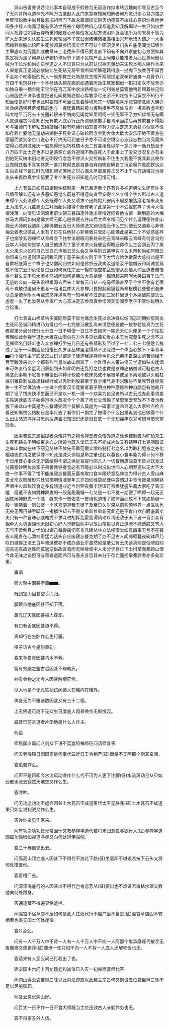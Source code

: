 <!-- { "loadSidebar": true } -->
　　洞山告香普说若论此事本自现成不假修为无容造作拟求转远趣向即乖亘古亘今了无向背所以道神光不昧万古徽猷入此门来莫存知解知解者何乃意识偷心耳亦谓之世智辩聪教中尚且最忌况祖师门下故永嘉谓损法财灭功德莫不由兹心意识你看他世间多少好人向阎浮提有佛法世界被个聪明伶俐心误都道我知我解瞒过一生只如出世间人视身世如浮云弃所重如敝屣心形易俗发足超方访明师近高德所为何来莫不皆为旷大劫来迷头认影生生死死轮回不了底公案诸佛诸祖递相出兴开示悟入谓之一大事因缘若欲脱此轮回生死参须真参悟须实悟不可认个昭昭灵灵门头户底见闻觉知强作主宰底以为究竟此或曲盝床上老秃头不得已要汝直下知有不向外求底初心方便如其执定将为是了何异认驴鞍桥作阿爷下颔不见楞严会上阿难认能推者为心世尊阿他认贼为千长沙和尚亦曰学道之人不识真只为从前认识神无量劫来生死本痴人唤作本来人果是真正道流必欲破此生死结元将平昔所知所解蕴籍得底一抛抛下放教百不知百不会如个吃得饭的死人一般却教生处熟熟处生瞠开两眼捏定双拳将通身一具骨节八万四千毛窍并作一个本参话头顿在面前如遇着历劫生冤家相似一扣扣定永不放舍亦如独自秉一柄金刚王宝剑在百万军中求出路相似一切利害总莫管他稍若顾着些见则心弱胆怯不济事也直把者见闻觉知底偷心挥教净尽无余不知吃饭不见穿衣不知行不知坐便是好时节也此时要知不可坐住耽着静境恐其一切魔境喜乐悲哀随念而入佛亦难救纵遇佛菩萨境现前也与一挥猛着精彩极力挥到措手不及处奋命一挥直教虚空粉碎大地平沉死去十分醒转眼来不妨向见闻觉知里呵呵一笑无事不了方知佛祖无有瞒人底道理古今善知识无有欺人底心行正所谓悬崖撒手自肯承当绝后再苏欺君不得始可与祖师门下解粘去缚敲枷打锁有吃棒分如其自不努力无决定志无勇猛心似信不信如存若亡要他无量劫来猢狲子死业识心破轮回念空到大休大歇大安乐田地不啻身在家庭而欲到帝京口说心不行终无可到底日子亦不可谓空境空心忘我忘物当为究竟纵空得心若淋过死灰一般忘得形似朽株槁木无二有甚用处纵尔一念万年一劫万劫至于八万四千劫大定也不过是落空亡底外道魂不散底死人于此事上了没交涉况复亦有未到他死灰槁木田地者无明现行念念不停识火交煎新新不住生大我慢不觉其非此唤作业鬼贼住若不真实体究一番打教彻去是自暴自弃自哄自瞒自甘沉沦唤作愚痴狭劣众生向衣线下错过时光错到眼光落地之时心漏未尽毫厘差忒又不止千生万劫错过也待出头来再欲真参实悟要了者个生死业识知是几时可惜可惜。

　　上方普说击如意曰诸昆仲结制来一月已且道者个还有许多禅道佛法么还有许多凡情圣解么还有许多恶知恶觉么既总不得还向者里安得个名立得个字么所以古人道未得个入处须得个入处既得个入处又须求个出处始乃安闲不居惑地达磨老祖来我东土为法求人九载嵩山三拜而起只接得个断臂老子此是第一个不受或底样子也今人信根浅薄一向情见识测浪走前尘朝三暮四逐外驰求空增迷闷看他古宿一蹋到底的大梅参马大师问如何是佛大师云即心是佛便去住山后大师令僧问见个什么道理便住此山梅云大师向我道即心即佛僧云近日大师佛法又别也梅云作么生别僧云又道非心非佛梅云者老汉惑乱人未有了日在任他非心非佛我只管即心即佛此是第二个不受惑底样子也金陵玄则禅师从青峰会下往参法眼眼问甚处来则云青峰来眼云青峰有何言句则云学人问如何是学人自己他道丙丁童子来求火我便会得眼云你作么生会则云丙丁属火火来求火如将自己觅自己也眼云恁么会又争得则云某甲只与么未审和尚如何眼云你问来与你道则理前问眼云丙丁童子来求火则于言下大悟方始休歇获大总持此是不自欺枉底第三个样子也又僧问归宗如何是佛宗云我向汝道恐汝不信僧云和尚诚言焉敢不信宗云即汝便是进云如何保任宗云一翳在眼空花乱坠僧从此悟入你且道者僧悟得个甚么又不见水潦礼马祖问如何是佛法大意祖便一蹋潦起来呵呵大笑曰百千法门无量妙义向一毫头识得根源去后来上堂每云自从一吃马师蹋直至于今笑不休有老宿尚不肯放过道何不更与一蹋诸昆仲大凡参禅只要掀翻窠窟截断命根傥若些些识漏未尽总是倚草附木再或悠悠洋洋纵有一知半解不过走到三家村里觅个茅庵破院便恁么虚度一生了也汝等从今发广大心奋决定志参须真参悟须实悟阎罗老子不管你聪明久立珍重。

　　打七普说山栖草构多寡同居莫不皆为痛念生死以求决择以结同志同期妙悟同出生死同至诚同精进乃为得也今一七完昏沉散乱尚未清楚便要放一放参若是真为生死者那里分昼分夜分七分五一日不明便一日过不去如何一期还未动头便见一个个松松懈懈如此参禅学道也大难在山僧向在方外多见此辈初发心本无为究竟生死之念不过见禅师名目好听也入众参禅打坐先几日还有些精彩及至过了一七二七三七便恁么挨过了至于一两期疲疲搭搭日久岁深丛林里混得熟不思深进一个体面心放不下半青半▆将个强作主宰底茫茫业识以谓是了便道我是禅师今见众兄弟不畏深山清苦动经千百里跋涉来此个个都有些气息以故山僧监了一七昨借古人策进偈云学道如钻火逢烟未可休直待金星现归家始到头如此明白还乱打之绕也教是参禅底衲僧诚可耻也古人痛念此事朝不眠夜不睡设出种种计较或不敷床凳或不展被单或足不离地或以头触柱或引锥自刺或悬梁柱经行或以秃针刺股甚至于食才接气身不求暖胁不至席节食卯斋拚一生不学佛法拚一生做个痴呆汉毕竟要者着子明白种种磨炼种种自励岂有他哉只期了证了悟庆快平生而已不是以一机一境一个欢喜为自足者所以古云成办此事须是生铁铸就底汉子始得岂欺人哉况今个个离了师长父母抛了至恩至爱至放不下者也教放下来此山中莫是为三餐薄粥两个普梆么莫是为一碟齑半盏冷豆渣么大家检点检点看还知惭愧么结制已是半月去了看你们一期完了做得个什么出堂再到他日做得个什么出山悠悠洋洋只恐向后遇着旧知旧识还是旧日底一个无知痛痒汉耳可惜可惜天寒珍重。

　　因事普说夫属招提者众僧共有之物也禅堂者众僧办道之处也结制者为旷劫来生生死死路头不明结束身心之所设也既入堂已工夫不能成片故又有结甲打七克期取证之举山僧向在林下窃见丛林不体先圣垂范假众僧结制打七之名以为取利肥身之券化檀越夜供谓之放忝殊不知此是减灭佛祖慧命之肇也若以暮夜小食丰隆为得计何不移于日用普心事众无所匮给得不谓之满足菩提行耶凡人一切昏懵愚浊莫不皆以饮食过分蔽塞妙明故良家子弟善教导者食必有节睡必以时况出世间人心期至道以无大不大底一件事不得了悟不能废寝忘餐而反暮夜取口食丰隆矫意乱神岂为得计古人雪山麻麦攴命衣取蔽形穴处岩栖刳情泯智年三岁四动经莫纪律中尝谓过中食令饿鬼闻碗钵声咽中火起故饮食之多有妨道业近今时弊夜餐丰饶饾饤煎煮犹盛午斋大家吃了昏沉瞌　磨遣不去如跳神舞鬼的一般轰轰儱儱一七又是一七不觉一期便了哄得一起无正因底闲神野鬼一个瞌　醒来作一首偈念一首诗也道悟了或体面心放不下底如猜谜一般一猜猜着一则公案一个欢喜便道我无疑了及至日久岁深从前些须境界一点滋味也无被无面目辣手脚汉一搊搊住却去不得又重新参重新究此还是不肯自欺自瞒底真丈夫只有一种自昧心底瞎秃不求深进胡挥乱霍高谭阔论以谓无敌于天下者一盲引众肓相牵入火坑误赚他无限初心好人堕野狐队中以故山僧每见真正道流不能透脱又有大志气不啻倒悬之忧如出诸己每尝痛切有言凡建丛林立法幢僧堂如意四事无亏不在暮夜丰隆贵在心清神肃猛力话头自应废寝忘餐克期了办不见古人闻邻壁暮夜碗钵声乃叹曰减佛正法五百年难道彼亦不成办道业乎虽然如是肇公有云夫谈真则逆俗顺俗则违真违真故迷性而莫返逆俗故言澹而无味缘使中人未分于存亡下士拊掌而弗顾山僧今此无味之谈但可与智者道而弗可与愚夫言恐其未分于存亡而抚掌弗顾者亦多矣珍重。

　　垂语

　　猛火聚中因甚不藏▆▆。

　　既到宝山因甚空手而归。

　　脚跟点地底因甚不知下落。

　　鼻孔辽天底因甚被人穿却。

　　有口有舌底因甚道不得。

　　离却行在坐卧作么生行履。

　　哑子话古今是何章句。

　　春来草自青因甚朽木不芳。

　　智有穷幽之鉴古哲因甚不辨劫灰。

　　神有会物之功今人因甚触境茫然。

　　尽大地是个无孔铁槌试问诸人在椎内在椎外。

　　佛身无为不堕诸数因甚又有三十二相。

　　上无佛道可成下无众生可度底人因甚唤作无惭愧汉。

　　威音已前且道者片田地是什么人作主。

　　代语

　　师居匡庐垂问八则众下语不契嵩旭禅师征问请师复答

　　问五老峰镇日团圞商量何事代曰近日王令稍严(征)商量不无阿那个侧耳亲闻。

　　答患聋作么。

　　问声不是声即今水流风动唤作什么代不可为人更下注脚(征)水流风动且从只如云散水流去寂然天地空又作么生。

　　答吽吽。

　　问无功之功功不虚弃因甚土木瓦石不成道果代太平无朕兆(征)土木瓦石不成道果只如尘说刹说又作么生。

　　答许你亲见作家来。

　　问有功之功功皆无常因什又教参禅学道代若将未归意说与欲行人(征)参禅学道固属功勋秪如禅道净尽又向何处辨伊端倪。

　　答三十棒自领出去。

　　问高高山顶立底人因甚下不得代不游花下路(征)坐着即不堪设若按下云头又将何处措置他。

　　答着槽厂去。

　　问深深海底行的人因甚出不得代岂肯恋芳丛(征)要出也不难设若海枯水涸又教他向何处蹲身。

　　答通途藏不得遍界绝遮拦。

　　问深宫不宿草店不居如何是此人住处代行不越户坐不当堂(征)深宫草店固不安栖若也渠无国土何处逢渠。

　　答○会么。

　　问有一人千万人中不背一人有一人千万人中不向一人阿那个堪承磨琢代敏手无废器离文便丧淳(征)雕琢一任只如不向一人不背一人底人还解吃饭也无。

　　答适来有人恁么问已打趁出了也。

　　建安国主六问上百丈瑞老和尚值已入灭一初禅师请师代答

　　问洞山得云岩宝镜三昧以此荷法即应以此建立宗旨何又别设五位君臣岂三昧不足以尽施张耶。

　　师答云莫谤洞山好。

　　问百丈一日不作一日不食大师既当主位还效古人亲躬作务也无。

　　答不将家丑外人扬。

